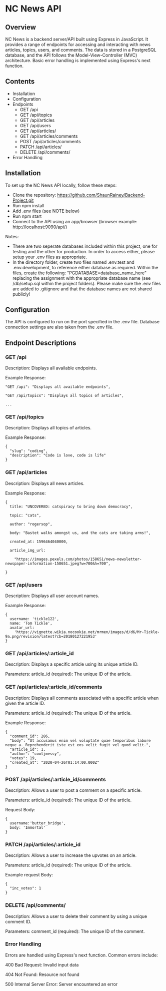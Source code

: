 # NC News API

## Overview

NC News is a backend server/API built using Express in JavaScript. It provides a range of endpoints for accessing and interacting with news articles, topics, users, and comments. The data is stored in a PostgreSQL database, and the API follows the Model-View-Controller (MVC) architecture. Basic error handling is implemented using Express's next function.

## Contents

* Installation
* Configuration
* Endpoints
  - GET /api
  - GET /api/topics
  - GET /api/articles
  - GET /api/users
  - GET /api/articles/
  - GET /api/articles/comments
  - POST /api/articles/comments
  - PATCH /api/articles/
  - DELETE /api/comments/
* Error Handling


## Installation

To set up the NC News API locally, follow these steps:

* Clone the repository: https://github.com/ShaunRainey/Backend-Project.git
* Run npm install
* Add .env files (see NOTE below)
* Run npm start 
* Connect to the API using an app/browser (browser example: http://localhost:9090/api/)

Notes:
* There are two seperate databases included within this project, one for testing and the other for production. In order to access either, please setup your .env files as appropriate.
* In the directory folder, create two files named .env.test and .env.development, to reference either database as required. Within the files, create the following: "PGDATABASE=database_name_here" replacing the assignment with the appropriate database name (see /db/setup.sql within the project folders). Please make sure the .env files are added to .gitignore and that the database names are not shared publicly!

## Configuration

The API is configured to run on the port specified in the .env file. Database connection settings are also taken from the .env file.

## Endpoint Descriptions
### GET /api
Description: Displays all available endpoints.

Example Response:

    "GET /api": "Displays all available endpoints",
    
    "GET /api/topics": "Displays all topics of articles",
    
    ...


### GET /api/topics

Description: Displays all topics of articles.

Example Response:

    {
      "slug": "coding",
      "description": "Code is love, code is life"
    }

### GET /api/articles

Description: Displays all news articles.

Example Response:

    {
      title: "UNCOVERED: catspiracy to bring down democracy",
      
      topic: "cats",
      
      author: "rogersop",
      
      body: "Bastet walks amongst us, and the cats are taking arms!",
      
      created_at: 1596464040000,
      
      article_img_url:
      
        "https://images.pexels.com/photos/158651/news-newsletter-newspaper-information-158651.jpeg?w=700&h=700",
        
    }

### GET /api/users

Description: Displays all user account names.

Example Response:

    {
      username: 'tickle122',
      name: 'Tom Tickle',
      avatar_url:
        'https://vignette.wikia.nocookie.net/mrmen/images/d/d6/Mr-Tickle-9a.png/revision/latest?cb=20180127221953'
    }


### GET /api/articles/:article_id

Description: Displays a specific article using its unique article ID.

Parameters:
article_id (required): The unique ID of the article.

### GET /api/articles/:article_id/comments

Description: Displays all comments associated with a specific article when given the article ID.

Parameters:
article_id (required): The unique ID of the article.

Example Response:

    {
      "comment_id": 286,
      "body": "Ut accusamus enim vel voluptate quae temporibus labore neque a. Reprehenderit iste est eos velit fugit vel quod velit.",
      "article_id": 1,
      "author": "cooljmessy",
      "votes": 19,
      "created_at": "2020-04-26T01:14:00.000Z"
    }

### POST /api/articles/:article_id/comments

Description: Allows a user to post a comment on a specific article.

Parameters:
article_id (required): The unique ID of the article.

Request Body:

    {
      username:'butter_bridge',
      body: 'Immortal'
    }

### PATCH /api/articles/:article_id

Description: Allows a user to increase the upvotes on an article.

Parameters:
article_id (required): The unique ID of the article.

Example request Body:

    {
      "inc_votes": 1
    }

### DELETE /api/comments/
Description: Allows a user to delete their comment by using a unique comment ID.

Parameters:
comment_id (required): The unique ID of the comment.

### Error Handling
Errors are handled using Express's next function. Common errors include:

400 Bad Request: Invalid input data

404 Not Found: Resource not found

500 Internal Server Error: Server encountered an error
